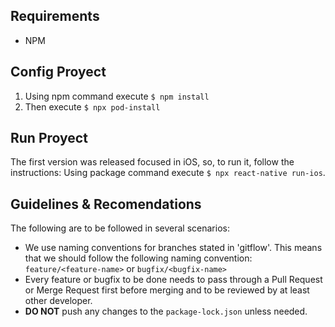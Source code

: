 ## Requirements

- NPM

## Config Proyect

1. Using npm command execute `$ npm install`
2. Then execute `$ npx pod-install`

## Run Proyect

The first version was released focused in iOS, so, to run it, follow the instructions:
Using package command execute `$ npx react-native run-ios`.

## Guidelines & Recomendations

The following are to be followed in several scenarios:

- We use naming conventions for branches stated in 'gitflow'. This means that we should follow the following naming convention: `feature/<feature-name>` or `bugfix/<bugfix-name>`
- Every feature or bugfix to be done needs to pass through a Pull Request or Merge Request first before merging and to be reviewed by at least other developer.
- **DO NOT** push any changes to the `package-lock.json` unless needed.
